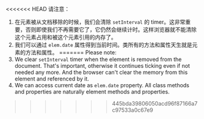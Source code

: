 
<<<<<<< HEAD
请注意：
1. 在元素被从文档移除的时候，我们会清除 `setInterval` 的 timer。这非常重要，否则即使我们不再需要它了，它仍然会继续计时。这样浏览器就不能清除这个元素占用和被这个元素引用的内存了。
2. 我们可以通过 `elem.date` 属性得到当前时间。类所有的方法和属性天生就是元素的方法和属性。
=======
Please note:
1. We clear `setInterval` timer when the element is removed from the document. That's important, otherwise it continues ticking even if not needed any more. And the browser can't clear the memory from this element and referenced by it.
2. We can access current date as `elem.date` property. All class methods and properties are naturally element methods and properties.
>>>>>>> 445bda39806050acd96f87166a7c97533a0c67e9
